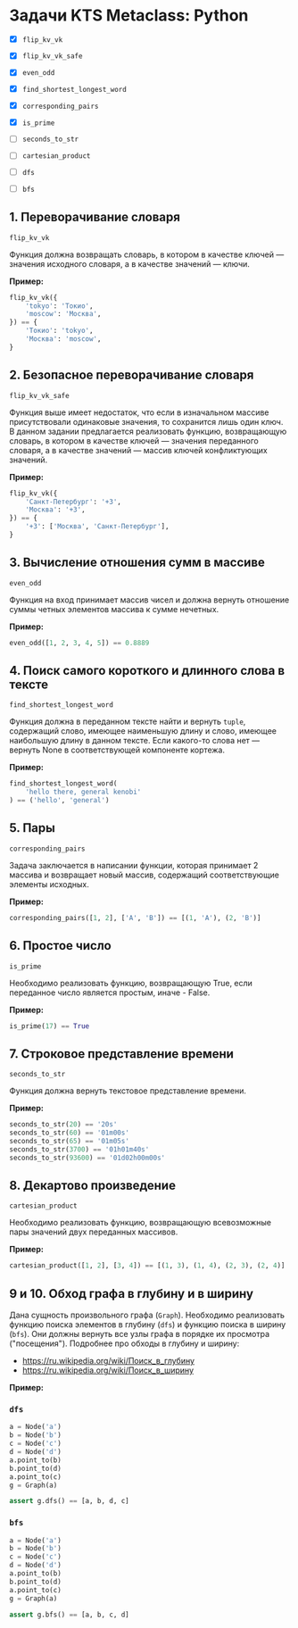 # Задачи KTS Metaclass: Python

- [x] `flip_kv_vk`
- [x] `flip_kv_vk_safe`
- [x] `even_odd`
- [x] `find_shortest_longest_word`
- [x] `corresponding_pairs`
- [x] `is_prime`
- [ ] `seconds_to_str`
- [ ] `cartesian_product`
- [ ] `dfs`
- [ ] `bfs`


## 1. Переворачивание словаря

`flip_kv_vk`

Функция должна возвращать словарь, в котором в качестве ключей — значения
исходного словаря, а в качестве значений — ключи.

**Пример:**
```python
flip_kv_vk({
    'tokyo': 'Токио',
    'moscow': 'Москва',
}) == {
    'Токио': 'tokyo',
    'Москва': 'moscow',
}
```

## 2. Безопасное переворачивание словаря

`flip_kv_vk_safe`

Функция выше имеет недостаток, что если в изначальном массиве присутствовали одинаковые
значения, то сохранится лишь один ключ. В данном задании предлагается реализовать
функцию, возвращающую словарь, в котором в качестве ключей — значения
переданного словаря, а в качестве значений — массив ключей конфликтующих
значений.

**Пример:**
```python
flip_kv_vk({
    'Санкт-Петербург': '+3',
    'Москва': '+3',
}) == {
    '+3': ['Москва', 'Санкт-Петербург'],
}
```

## 3. Вычисление отношения сумм в массиве

`even_odd`

Функция на вход принимает массив чисел и должна вернуть отношение суммы
четных элементов массива к сумме нечетных.

**Пример:**
```python
even_odd([1, 2, 3, 4, 5]) == 0.8889
```

## 4. Поиск самого короткого и длинного слова в тексте

`find_shortest_longest_word`

Функция должна в переданном тексте найти и вернуть `tuple`, содержащий слово,
имеющее наименьшую длину и слово, имеющее наибольшую длину в данном тексте.
Если какого-то слова нет — вернуть None в соответствующей компоненте кортежа.

**Пример:**
```python
find_shortest_longest_word(
    'hello there, general kenobi'
) == ('hello', 'general')
```

## 5. Пары

`corresponding_pairs`

Задача заключается в написании функции, которая принимает 2 массива и возвращает
новый массив, содержащий соответствующие элементы исходных.

**Пример:**
```python
corresponding_pairs([1, 2], ['A', 'B']) == [(1, 'A'), (2, 'B')]
```


## 6. Простое число

`is_prime`

Необходимо реализовать функцию, возвращающую True, если переданное число
является простым, иначе - False.

**Пример:**
```python
is_prime(17) == True
```

## 7. Строковое представление времени

`seconds_to_str`

Функция должна вернуть текстовое представление времени.

**Пример:**
```python
seconds_to_str(20) == '20s'
seconds_to_str(60) == '01m00s'
seconds_to_str(65) == '01m05s'
seconds_to_str(3700) == '01h01m40s'
seconds_to_str(93600) == '01d02h00m00s'
```

## 8. Декартово произведение

`cartesian_product`

Необходимо реализовать функцию, возвращающую всевозможные пары значений двух
переданных массивов.

**Пример:**
```python
cartesian_product([1, 2], [3, 4]) == [(1, 3), (1, 4), (2, 3), (2, 4)]
```

## 9 и 10. Обход графа в глубину и в ширину

Дана сущность произвольного графа (`Graph`). Необходимо реализовать функцию
поиска элементов в глубину (`dfs`) и функцию поиска в ширину (`bfs`). Они должны
вернуть все узлы графа в порядке их просмотра ("посещения").
Подробнее про обходы в глубину и ширину:

* https://ru.wikipedia.org/wiki/Поиск_в_глубину
* https://ru.wikipedia.org/wiki/Поиск_в_ширину

**Пример:**

### `dfs`
```python
a = Node('a')
b = Node('b')
c = Node('c')
d = Node('d')
a.point_to(b)
b.point_to(d)
a.point_to(c)
g = Graph(a)

assert g.dfs() == [a, b, d, c]
```

### `bfs`
```python
a = Node('a')
b = Node('b')
c = Node('c')
d = Node('d')
a.point_to(b)
b.point_to(d)
a.point_to(c)
g = Graph(a)

assert g.bfs() == [a, b, c, d]
```
